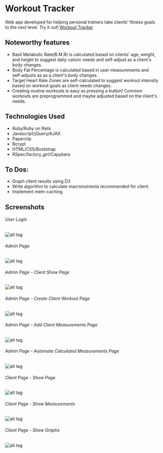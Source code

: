 # Workout Tracker

Web app developed for helping personal trainers take clients’ fitness goals to the next level.
Try it out! [Workout Tracker](https://ancient-ridge-45228.herokuapp.com/ "Workout Tracker")

## Noteworthy features

* Basil Metabolic Rate(B.M.R) is calculated based on clients' age, weight, and height to suggest daily caloric needs  and self-adjust as a client's body changes.
* Body Fat Percentage is calculated based in user measurements and self-adjusts as as a client's body changes.
* Target Heart Rate Zones are self-calculated to suggest workout intensity based on workout goals as client needs changes.
* Creating routine workouts is easy as pressing a button! Common workouts are preprogrammed and maybe adjusted based on the client's needs.

## Technologies Used

* Ruby/Ruby on Rails
* Javascript/jQuery/AJAX
* Paperclip
* Bcrypt
* HTML/CSS/Bootstrap
* RSpec/factory_girl/Capybara

## To Dos:

* Graph client results using D3
* Write algorithm to calculate macronutrients recommended for client.
* Implement mem-caching

## Screenshots
###### User Login
![alt tag](/user-login.png)
###### Admin Page
![alt tag](/admin.png)
###### Admin Page - Client Show Page
![alt tag](/admin-cs.png)
###### Admin Page - Create Client Workout Page
![alt tag](/admin-cr.png)
###### Admin Page - Add Client Measurements Page
![alt tag](/admin-am.png)
###### Admin Page - Automate Calculated Measurements Page
![alt tag](/admin-cm.png)
###### Client Page - Show Page
![alt tag](/profile.png)
###### Client Page - Show Measurements
![alt tag](/profile-ms.png)
###### Client Page - Show Graphs
![alt tag](/profile-gs.png)
